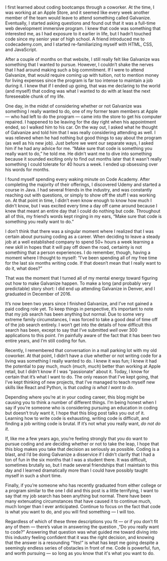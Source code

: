 
I first learned about coding bootcamps through a coworker. At the time, I was working at an Apple Store, and it seemed like every week another member of the team would leave to attend something called Galvanize. Eventually, I started asking questions and found out that it was a full-time web development immersive program. I knew that code was something that interested me, as I had exposure to it earlier in life, but I hadn’t touched code since my senior year of high school. A friend introduced me to codecademy.com, and I started re-familiarizing myself with HTML, CSS, and JavaScript.

After a couple of months on that website, I still really felt like Galvanize was something that I wanted to pursue. However, I couldn’t shake the nerves that I had around making such a big commitment. If I were to attend Galvanize, that would require coming up with tuition, not to mention money for living expenses since the program is far too intense to maintain a job during it. I knew that if I ended up going, that was me declaring to the world (and myself) that coding was what I wanted to do with at least the next foreseeable chunk of my life.

One day, in the midst of considering whether or not Galvanize was something I really wanted to do, one of my former team members at Apple — who had left to do the program — came into the store to get his computer repaired. I happened to be leaving for the day right when his appointment ended, so I walked him to his car. On the way out, I asked what he thought of Galvanize and told him that I was really considering attending as well. I was relieved when he had nothing but good things to say about the program (as well as his new job). Just before we went our separate ways, I asked him if he had any advice for me. “Make sure that code is something you really want to do,” he told me. He didn't want me to dive into something because it sounded exciting only to find out months later that it wasn't really something I could tolerate for 40 hours a week. I ended up obsessing over his words for months.

I found myself spending every waking minute on Code Academy. After completing the majority of their offerings, I discovered Udemy and started a course in Java. I had several friends in the industry, and was constantly reaching out with questions, or simply to show off the stuff I was working on. At that point in time, I didn’t even know enough to know how much I didn’t know, but I was excited every time a day off came around because I knew that meant an entire day that I could do nothing but code. Throughout all of this, my friend’s words kept ringing in my ears, “Make sure that code is something you really want to do.”

I don’t think that there was a singular moment where I realized that I was certain about pursuing coding as a career. When deciding to leave a steady job at a well established company to spend 50+ hours a week learning a new skill in hopes that it will pay off down the road, certainty is not something that a person experiences. I do remember, though, having a moment where I thought to myself: “I’ve been spending all of my free time for the last six months writing code. If that doesn’t mean that I really want to do it, what does?”

That was the moment that I turned all of my mental energy toward figuring out how to make Galvanize happen. To make a long (and probably very predictable) story short: I did end up attending Galvanize in Denver, and I graduated in December of 2016.

It’s now been two years since I finished Galvanize, and I’ve not gained a paid coding role yet. To keep things in perspective, it’s important to note that my job search has been anything but normal. Due to some very extreme family circumstances, I was forced to take a good deal of time off of the job search entirely. I won’t get into the details of how difficult this search has been, except to say that I’ve submitted _well_ over 300 applications to this point. I’m painfully aware of the fact that it has been two entire years, and I’m still coding for fun. 

Recently, I remembered that conversation in a mall parking lot with my old coworker. At that point, I didn’t have a clue whether or not writing code for a living was something I really wanted to do. I knew it was fun; I knew it had the potential to pay much, much (_much, much_) better than working at Apple retail, but I didn’t know if I was “passionate” about it. Today, I know for certain that it’s what I want to do. The only reason that I’ve kept going, that I’ve kept thinking of new projects, that I’ve managed to teach myself new skills like React and Python, is that _coding is what I want to do_.

Depending where you’re at in your coding career, this blog might be causing you to think a number of different things. I’m being honest when I say if you’re someone who is considering pursuing an education in coding but doesn’t truly want it, I hope that this blog post talks you out of it. Learning how to write code is exhausting, writing code is difficult, and finding a job writing code is brutal. If it’s not what you really want, _do not do it_.

If, like me a few years ago, you’re feeling strongly that you do want to pursue coding and are deciding whether or not to take the leap, I hope that this blog makes you take that decision as seriously as possible. Coding is a blast, and I’d be doing Galvanize a disservice if I didn’t clarify that I had a ton of fun in the six months that I was a student there. It was difficult, sometimes brutally so, but I made several friendships that I maintain to this day and I learned dramatically more than I could have possibly taught myself in such a short time.

Finally, if you’re someone who has recently graduated from either college or a program similar to the one I did and this post is a little terrifying, I want to say that my job search has been anything but normal. There have been many extenuating circumstances that have caused it to continue much, much longer than I ever anticipated. Continue to focus on the fact that code is what you want to do, and you will find something — I will too.

Regardless of which of these three descriptions you fit — or if you don’t fit any of them — there’s value in answering the question ,“Do you really want to code?” Answering that question was what guided me toward diving into this industry feeling confident that it was the right decision, and knowing that the answer is a resounding “Yes!” is what has kept me going despite a seemingly endless series of obstacles in front of me. Code is powerful, fun, and worth pursuing — so long as you know that it's what you want to do.

